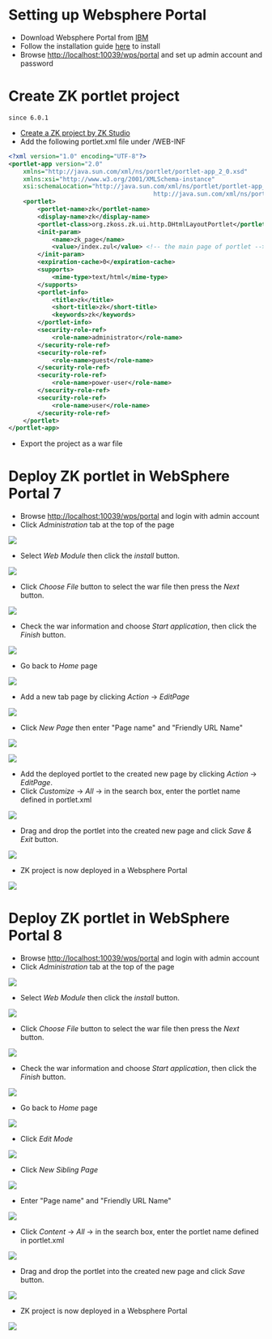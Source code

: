 # Setting up Websphere Portal

- Download Websphere Portal from
  [IBM](http://www14.software.ibm.com/webapp/download/byproduct.jsp?pgel=ibmhzn1&cm_re=masthead-_-supdl-_-dl-trials)
- Follow the installation guide
  [here](http://www-10.lotus.com/ldd/portalwiki.nsf/dx/Installing_wp7)
  to install
- Browse <http://localhost:10039/wps/portal> and set up admin account
  and password

# Create ZK portlet project

`since 6.0.1`

- [Create a ZK project by ZK Studio](quick_start/create_and_run_your_first_zk_application_with_eclipse_and_zk_studio)
- Add the following portlet.xml file under /WEB-INF

```xml
<?xml version="1.0" encoding="UTF-8"?>
<portlet-app version="2.0"
    xmlns="http://java.sun.com/xml/ns/portlet/portlet-app_2_0.xsd"
    xmlns:xsi="http://www.w3.org/2001/XMLSchema-instance"
    xsi:schemaLocation="http://java.sun.com/xml/ns/portlet/portlet-app_2_0.xsd 
                                        http://java.sun.com/xml/ns/portlet/portlet-app_2_0.xsd">
    <portlet>
        <portlet-name>zk</portlet-name>
        <display-name>zk</display-name>
        <portlet-class>org.zkoss.zk.ui.http.DHtmlLayoutPortlet</portlet-class>
        <init-param>
            <name>zk_page</name>
            <value>/index.zul</value> <!-- the main page of portlet -->
        </init-param>
        <expiration-cache>0</expiration-cache>
        <supports>
            <mime-type>text/html</mime-type>
        </supports>
        <portlet-info>
            <title>zk</title>
            <short-title>zk</short-title>
            <keywords>zk</keywords>
        </portlet-info>
        <security-role-ref>
            <role-name>administrator</role-name>
        </security-role-ref>
        <security-role-ref>
            <role-name>guest</role-name>
        </security-role-ref>
        <security-role-ref>
            <role-name>power-user</role-name>
        </security-role-ref>
        <security-role-ref>
            <role-name>user</role-name>
        </security-role-ref>
    </portlet>
</portlet-app>
```

- Export the project as a war file

# Deploy ZK portlet in WebSphere Portal 7

- Browse <http://localhost:10039/wps/portal> and login with admin
  account
- Click *Administration* tab at the top of the page

  
![](images/websphere01.png)

- Select *Web Module* then click the *install* button.

  
![](images/websphere02.png)

- Click *Choose File* button to select the war file then press the
  *Next* button.

  
![](images/websphere03.png)

- Check the war information and choose *Start application*, then click
  the *Finish* button.

  
![](images/websphere04.png)

- Go back to *Home* page

  
![](images/websphere05.png)

- Add a new tab page by clicking *Action* -\> *EditPage*

  
![](images/websphere06.png)

- Click *New Page* then enter "Page name" and "Friendly URL Name"

  
![](images/websphere07.png)

![](images/websphere08.png)

- Add the deployed portlet to the created new page by clicking *Action*
  -\> *EditPage*.
- Click *Customize* -\> *All* -\> in the search box, enter the portlet
  name defined in portlet.xml

  
![](images/websphere09.png)

- Drag and drop the portlet into the created new page and click *Save &
  Exit* button.

  
![](images/websphere10.png)

- ZK project is now deployed in a Websphere Portal

  
![](images/websphere11.png)

# Deploy ZK portlet in WebSphere Portal 8

- Browse <http://localhost:10039/wps/portal> and login with admin
  account
- Click *Administration* tab at the top of the page

  

![](images/websphere_v8_01.png)



- Select *Web Module* then click the *install* button.

  

![](images/websphere_v8_02.png)



- Click *Choose File* button to select the war file then press the
  *Next* button.

  

![](images/websphere_v8_03.png)



- Check the war information and choose *Start application*, then click
  the *Finish* button.

  

![](images/websphere_v8_04.png)



- Go back to *Home* page

  

![](images/websphere_v8_05.png)



- Click *Edit Mode*

  

![](images/websphere_v8_06.png)



- Click *New Sibling Page*

  

![](images/websphere_v8_07.png)



- Enter "Page name" and "Friendly URL Name"

  

![](images/websphere_v8_08.png)



- Click *Content* -\> *All* -\> in the search box, enter the portlet
  name defined in portlet.xml

  

![](images/websphere_v8_09.png)



- Drag and drop the portlet into the created new page and click *Save*
  button.

  

![](images/websphere_v8_10.png)



- ZK project is now deployed in a Websphere Portal

  

![](images/websphere_v8_11.png)




